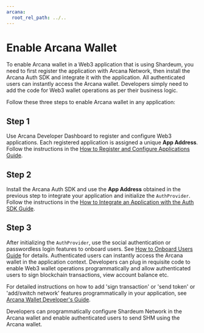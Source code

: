 ```yaml
---
arcana:
  root_rel_path: ../..
---
```


# Enable Arcana Wallet

To enable Arcana wallet in a Web3 application that is using Shardeum, you need to first register the application with Arcana Network, then install the Arcana Auth SDK and integrate it with the application. All authenticated users can instantly access the Arcana wallet. Developers simply need to add the code for Web3 wallet operations as per their business logic.

Follow these three steps to enable Arcana wallet in any application:

## Step 1

Use Arcana Developer Dashboard to register and configure Web3 applications. Each registered application is assigned a unique **App Address**. Follow the instructions in the [How to Register and Configure Applications Guide]({{page.meta.arcana.root_rel_path}}/howto/config_dapp.md).

## Step 2

Install the Arcana Auth SDK and use the **App Address** obtained in the previous step to integrate your application and initialize the `AuthProvider`. Follow the instructions in the [How to Integrate an Application with the Auth SDK Guide]({{page.meta.arcana.root_rel_path}}/howto/integrate_auth/index.md).

## Step 3

After initializing the `AuthProvider`, use the social authentication or passwordless login features to onboard users. See [How to Onboard Users Guide]({{page.meta.arcana.root_rel_path}}/howto/onboard_users/index.md) for details. Authenticated users can instantly access the Arcana wallet in the application context. Developers can plug in requisite code to enable Web3 wallet operations programmatically and allow authenticated users to sign blockchain transactions, view account balance etc. 

For detailed instructions on how to add 'sign transaction' or 'send token' or 'add/switch network' features programmatically in your application, see [Arcana Wallet Developer's Guide]({{page.meta.arcana.root_rel_path}}/howto/arcana_wallet/index.md).

Developers can programmatically configure Shardeum Network in the Arcana wallet and enable authenticated users to send SHM using the Arcana wallet.